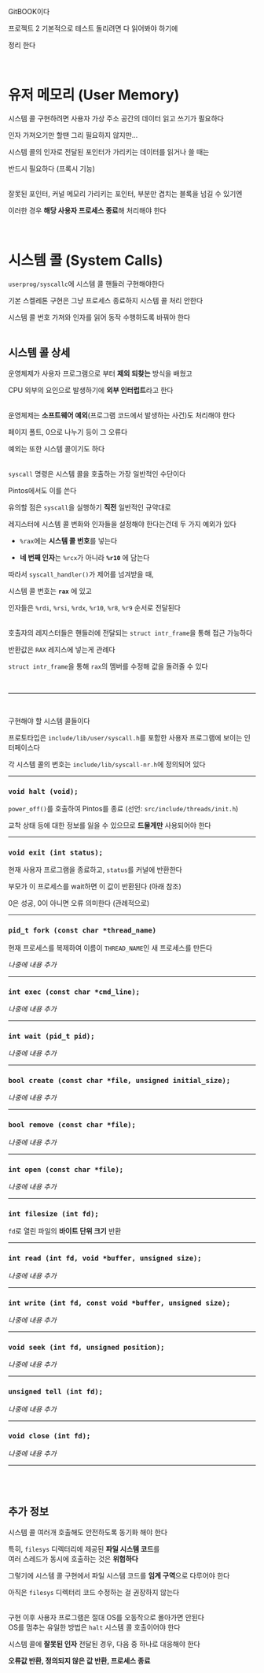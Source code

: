 GitBOOK이다

프로젝트 2 기본적으로 테스트 돌리려면 다 읽어봐야 하기에

정리 한다

<br>

# 유저 메모리 (User Memory)

시스템 콜 구현하려면 사용자 가상 주소 공간의 데이터 읽고 쓰기가 필요하다

인자 가져오기만 할땐 그리 필요하지 않지만...

시스템 콜의 인자로 전달된 포인터가 가리키는 데이터를 읽거나 쓸 때는

반드시 필요하다 (프록시 기능)
<br><br>

잘못된 포인터, 커널 메모리 가리키는 포인터, 부분만 겹치는 블록을 넘길 수 있기엔

이러한 경우 **해당 사용자 프로세스 종료**해 처리해야 한다

<br>

# 시스템 콜 (System Calls)

`userprog/syscallc`에 시스템 콜 핸들러 구현해야한다

기본 스켈레톤 구현은 그냥 프로세스 종료하지 시스템 콜 처리 안한다

시스템 콜 번호 가져와 인자를 읽어 동작 수행하도록 바꿔야 한다
<br><br>

## 시스템 콜 상세

운영체제가 사용자 프로그램으로 부터 **제외 되찾는** 방식을 배웠고

CPU 외부의 요인으로 발생하기에 **외부 인터럽트**라고 한다
<br><br>

운영체제는 **소프트웨어 예외**(프로그램 코드에서 발생하는 사건)도 처리해야 한다

페이지 폴트, 0으로 나누기 등이 그 오류다

예외는 또한 시스템 콜이기도 하다
<br><br>

`syscall` 명령은 시스템 콜을 호출하는 가장 일반적인 수단이다

Pintos에서도 이를 쓴다

유의할 점은 `syscall`을 실행하기 **직전** 일반적인 규약대로

레지스터에 시스템 콜 번화와 인자들을 설정해야 한다는건데 두 가지 예외가 있다

- `%rax`에는 **시스템 콜 번호**를 넣는다

- **네 번째 인자**는 `%rcx`가 아니라 **`%r10`** 에 담는다

따라서 `syscall_handler()`가 제어를 넘겨받을 때,

시스템 콜 번호는 **`rax`** 에 있고

인자들은 `%rdi`, `%rsi`, `%rdx`, `%r10`, `%r8`, `%r9` 순서로 전달된다
<br><br>

호출자의 레지스터들은 핸들러에 전달되는 `struct intr_frame`을 통해 접근 가능하다

반환값은 `RAX` 레지스에 넣는게 관례다

`struct intr_frame`을 통해 `rax`의 멤버를 수정해 값을 돌려줄 수 있다

<br>

___

<br>

구현해야 할 시스템 콜들이다

프로토타입은 `include/lib/user/syscall.h`를 포함한 사용자 프로그램에 보이는 인터페이스다

각 시스템 콜의 번호는 `include/lib/syscall-nr.h`에 정의되어 있다

___

### `void halt (void);`

`power_off()`를 호출하여 Pintos를 종료 (선언: `src/include/threads/init.h`)

교착 상태 등에 대한 정보를 잃을 수 있으므로 **드물게만** 사용되어야 한다

___

### `void exit (int status);`

현재 사용자 프로그램을 종료하고, `status`를 커널에 반환한다

부모가 이 프로세스를 wait하면 이 값이 반환된다 (아래 참조)

0은 성공, 0이 아니면 오류 의미한다 (관례적으로)

___

### `pid_t fork (const char *thread_name)`

현재 프로세스를 복제하여 이름이 `THREAD_NAME`인 새 프로세스를 만든다

*나중에 내용 추가*

___

### `int exec (const char *cmd_line);`

*나중에 내용 추가*

___

### `int wait (pid_t pid);`

*나중에 내용 추가*

___

### `bool create (const char *file, unsigned initial_size);`

*나중에 내용 추가*

___

### `bool remove (const char *file);`

*나중에 내용 추가*

___

### `int open (const char *file);`

*나중에 내용 추가*

___

### `int filesize (int fd);`

`fd`로 열린 파일의 **바이트 단위 크기** 반환

___

### `int read (int fd, void *buffer, unsigned size);`

*나중에 내용 추가*

___

### `int write (int fd, const void *buffer, unsigned size);`

*나중에 내용 추가*

___

### `void seek (int fd, unsigned position);`

*나중에 내용 추가*

___

### `unsigned tell (int fd);`

*나중에 내용 추가*

___

### `void close (int fd);`

*나중에 내용 추가*

___

<br><br>

## 추가 정보

시스템 콜 여러개 호출해도 안전하도록 동기화 해야 한다

특히, `filesys` 디렉터리에 제공된 **파일 시스템 코드**를 <br>
여러 스레드가 동시에 호출하는 것은 **위험하다**

그렇기에 시스템 콜 구현에서 파일 시스템 코드를 **임계 구역**으로 다루어야 한다

아직은 `filesys` 디렉터리 코드 수정하는 걸 권장하지 않는다
<br><br>

구현 이후 사용자 프로그램은 절대 OS를 오동작으로 몰아가면 안된다<br>
OS를 멈추는 유일한 방법은 `halt` 시스템 콜 호출이어야 한다

시스템 콜에 **잘못된 인자** 전달된 경우, 다음 중 하나로 대응해야 한다

**오류값 반환, 정의되지 않은 값 반환, 프로세스 종료**